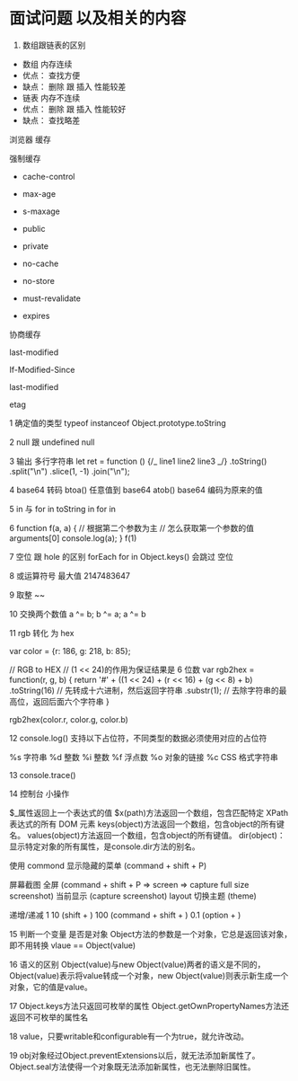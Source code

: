 # 面试问题 以及相关的内容

1. 数组跟链表的区别

- 数组 内存连续
- 优点： 查找方便
- 缺点： 删除 跟 插入 性能较差
- 链表 内存不连续
- 优点： 删除 跟 插入 性能较好
- 缺点： 查找略差

浏览器 缓存

强制缓存

- cache-control

- max-age
- s-maxage
- public
- private
- no-cache
- no-store
- must-revalidate

- expires

协商缓存

last-modified

If-Modified-Since

last-modified

etag

1 确定值的类型 typeof instanceof Object.prototype.toString

2 null 跟 undefined null

3 输出 多行字符串
let ret = function () {/_
line1
line2
line3
_/}
.toString()
.split("\n")
.slice(1, -1)
.join("\n");

4 base64 转码
btoa() 任意值到 base64
atob() base64 编码为原来的值

5 in 与 for in toString in for in

6 function f(a, a) { // 根据第二个参数为主 // 怎么获取第一个参数的值 arguments[0]
console.log(a);
}
f(1)

7 空位 跟 hole 的区别 forEach for in Object.keys() 会跳过 空位

8 或运算符号 最大值 2147483647

9 取整 ~~

10 交换两个数值 a ^= b; b ^= a; a ^= b

11 rgb 转化 为 hex

var color = {r: 186, g: 218, b: 85};

// RGB to HEX
// (1 << 24)的作用为保证结果是 6 位数
var rgb2hex = function(r, g, b) {
return '#' + ((1 << 24) + (r << 16) + (g << 8) + b)
.toString(16) // 先转成十六进制，然后返回字符串
.substr(1); // 去除字符串的最高位，返回后面六个字符串
}

rgb2hex(color.r, color.g, color.b)

12 console.log() 支持以下占位符，不同类型的数据必须使用对应的占位符

%s 字符串
%d 整数
%i 整数
%f 浮点数
%o 对象的链接
%c CSS 格式字符串

13 console.trace()

14 控制台 小操作

$_属性返回上一个表达式的值
$x(path)方法返回一个数组，包含匹配特定 XPath 表达式的所有 DOM 元素
keys(object)方法返回一个数组，包含object的所有键名。
values(object)方法返回一个数组，包含object的所有键值。
dir(object)：显示特定对象的所有属性，是console.dir方法的别名。

使用 commond 显示隐藏的菜单 (command + shift + P)

  屏幕截图 全屏 (command + shift + P => screen => capture full size screenshot) 当前显示 (capture screenshot)
  layout
  切换主题 (theme)

  递增/递减
  1
  10 (shift + )
  100 (command + shift + )
  0.1 (option + )

15 判断一个变量 是否是对象 Object方法的参数是一个对象，它总是返回该对象，即不用转换  vlaue == Object(value)

16 语义的区别 Object(value)与new Object(value)两者的语义是不同的，Object(value)表示将value转成一个对象，new Object(value)则表示新生成一个对象，它的值是value。

17 Object.keys方法只返回可枚举的属性 Object.getOwnPropertyNames方法还返回不可枚举的属性名

18 value，只要writable和configurable有一个为true，就允许改动。

19 obj对象经过Object.preventExtensions以后，就无法添加新属性了。
    Object.seal方法使得一个对象既无法添加新属性，也无法删除旧属性。
